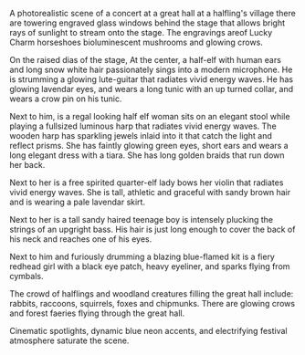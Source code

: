 A photorealistic scene of a concert at a great hall at a halfling's village there are towering engraved glass windows behind the stage that allows bright rays of sunlight to stream onto the stage.  The engravings areof Lucky Charm horseshoes bioluminescent mushrooms and glowing crows.

On the raised dias of the stage,  At the center, a half-elf with human ears and long snow white hair passionately sings into a modern microphone.  He is strumming a glowing lute-guitar that radiates vivid energy waves. He has glowing lavendar eyes, and wears a long tunic with an up turned collar, and wears a crow pin on his tunic.

Next to him, is a regal looking half elf woman sits on an elegant stool while playing a fullsized luminous harp that radiates vivid energy waves.  The wooden harp has sparkling jewels inlaid into it that catch the light and reflect prisms.  She has faintly glowing green eyes, short ears and wears a long elegant dress with a tiara.  She has long golden braids that run down her back.

Next to her is a free spirited quarter-elf lady bows her violin that radiates vivid energy waves. She is tall, athletic and graceful with sandy brown hair and is wearing a pale lavendar skirt.

Next to her is a tall sandy haired teenage boy is intensely plucking the strings of an upgright bass. His hair is just long enough to cover the back of his neck and reaches one of his eyes.

Next to him and furiously drumming a blazing blue-flamed kit is a fiery redhead girl with a black eye patch, heavy eyeliner, and sparks flying from cymbals. 

The crowd of halflings and woodland creatures filling the great hall include: rabbits, raccoons, squirrels, foxes and chipmunks.  There are glowing crows and forest faeries flying through the great hall.

Cinematic spotlights, dynamic blue neon accents, and electrifying festival atmosphere saturate the scene.
